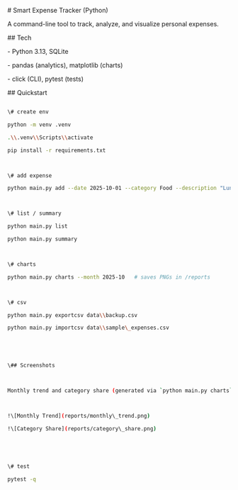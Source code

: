\# Smart Expense Tracker (Python)



A command-line tool to track, analyze, and visualize personal expenses.



\## Tech

\- Python 3.13, SQLite

\- pandas (analytics), matplotlib (charts)

\- click (CLI), pytest (tests)



\## Quickstart

```bash

\# create env

python -m venv .venv

.\\.venv\\Scripts\\activate

pip install -r requirements.txt



\# add expense

python main.py add --date 2025-10-01 --category Food --description "Lunch" --amount 180 --method UPI



\# list / summary

python main.py list

python main.py summary



\# charts

python main.py charts --month 2025-10   # saves PNGs in /reports



\# csv

python main.py exportcsv data\\backup.csv

python main.py importcsv data\\sample\_expenses.csv





\## Screenshots



Monthly trend and category share (generated via `python main.py charts`):



!\[Monthly Trend](reports/monthly\_trend.png)

!\[Category Share](reports/category\_share.png)





\# test

pytest -q



